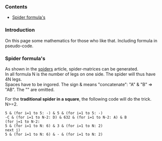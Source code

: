 ### Contents
* [Spider formula's](#spider-formulas)

### Introduction
On this page some mathematics for those who like that. Including formula in pseudo-code.

### Spider formula's
As shown in the [spiders][spiders-page] article, spider-matrices can be generated.  
In all formula N is the number of legs on one side. The spider will thus have 4N legs.       
Spaces have to be ingored. The sign & means "concatenate": "A" & "B" => "AB". The "" are omitted.    

For the **traditional spider in a square**, the following code will do the trick. N>=2.

`5 & (for i=1 to 5: -) & 5 & (for i=1 to 5: -)               `     
`-C & (for i=1 to N-2: D) & 632 & (for i=1 to N-2: A) & B    `           
`(for j=1 to N-2:                                                `      
`5 & (for i=1 to N: 6) & 3 & (for i=1 to N: 2)               `      
`next j)                                                     `      
`5 & (for i=1 to N: 6) & - & (for i=1 to N: 2)               `                   




[spiders-page]: https://github.com/MAETempels/MAE-gf/wiki/Spiders